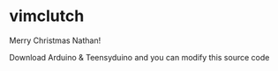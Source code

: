 # vimclutch
Merry Christmas Nathan!

Download Arduino & Teensyduino and you can modify this source code
